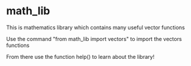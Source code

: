# math_lib
This is mathematics library which contains many useful vector functions

Use the command "from math_lib import vectors" to import the vectors functions

From there use the function help() to learn about the library!
